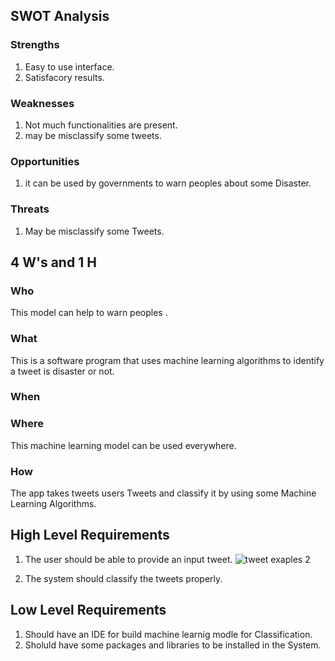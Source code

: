 ## SWOT Analysis
### Strengths
1. Easy to use interface.
2. Satisfacory results.
### Weaknesses
1. Not much functionalities are present.
2. may be misclassify some tweets. 
### Opportunities
1. it can be used by governments to warn peoples about some Disaster.
### Threats
1. May be misclassify some Tweets.

## 4 W's and 1 H
### Who
This model can help to warn peoples .
### What
This is a software program that uses machine learning algorithms to identify a tweet is disaster or not.
### When 

### Where
This machine learning model can be used everywhere.

### How
The app takes tweets users Tweets and classify it by using some Machine Learning Algorithms.

## High Level Requirements
1. The user should be able to provide an input tweet.
![tweet exaples 2](https://user-images.githubusercontent.com/55554884/121783356-aca18c00-cbcb-11eb-916b-8758def73cdc.png)

2. The system should classify the tweets properly.

## Low Level Requirements
1. Should have an IDE for build machine learnig modle for Classification.
2. Sholuld have some packages and libraries to be installed in the System.
